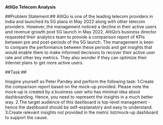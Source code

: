 **AtliQo Telecom Analysis**

##Problem Statement:##
AtliQo is one of the leading telecom providers in India and launched its 5G plans in May 2022 along with other telecom providers.
However, the management noticed a decline in their active users and revenue growth post 5G launch in May 2022. 
AtliQo’s business director requested their analytics team to provide a comparison report of KPIs between pre and post-periods of the 5G launch. 
The management is keen to compare the performance between these periods and get insights that would enable them to make informed decisions 
to recover their active user rate and other key metrics. They also wonder if they can optimize their internet plans to get more active users.

##Task:##

Imagine yourself as Peter Pandey and perform the following task:
1.Create the comparison report based on the mock-up provided. Please note the mock-up is created by a business user who has minimal idea about dashboarding. Hence, you need to represent the insights in a much better way.
2.The target audience of this dashboard is top-level management - hence the dashboard should be self-explanatory and easy to understand.
3.Create relevant insights not provided in the metric list/mock-up dashboard to support the cause.

